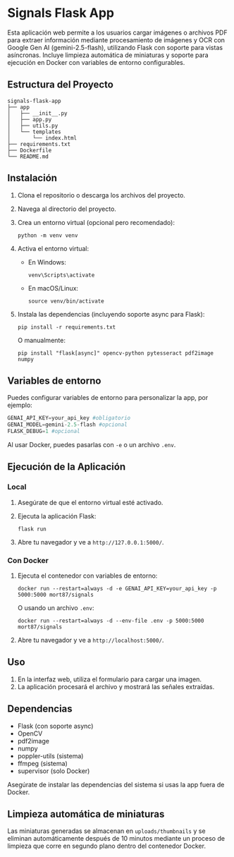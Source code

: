 
# Signals Flask App

Esta aplicación web permite a los usuarios cargar imágenes o archivos PDF para extraer información mediante procesamiento de imágenes y OCR con Google Gen AI (gemini-2.5-flash), utilizando Flask con soporte para vistas asíncronas. Incluye limpieza automática de miniaturas y soporte para ejecución en Docker con variables de entorno configurables.

## Estructura del Proyecto

```
signals-flask-app
├── app
│   ├── __init__.py
│   ├── app.py
│   ├── utils.py
│   └── templates
│       └── index.html
├── requirements.txt
├── Dockerfile
└── README.md
```

## Instalación

1. Clona el repositorio o descarga los archivos del proyecto.
2. Navega al directorio del proyecto.
3. Crea un entorno virtual (opcional pero recomendado):

   ```
   python -m venv venv
   ```

4. Activa el entorno virtual:

   - En Windows:
     ```
     venv\Scripts\activate
     ```
   - En macOS/Linux:
     ```
     source venv/bin/activate
     ```


5. Instala las dependencias (incluyendo soporte async para Flask):

   ```
   pip install -r requirements.txt
   ```

   O manualmente:

   ```
   pip install "flask[async]" opencv-python pytesseract pdf2image numpy
   ```

## Variables de entorno

Puedes configurar variables de entorno para personalizar la app, por ejemplo:

```python
GENAI_API_KEY=your_api_key #obligatorio
GENAI_MODEL=gemini-2.5-flash #opcional
FLASK_DEBUG=1 #opcional
```

Al usar Docker, puedes pasarlas con `-e` o un archivo `.env`.

## Ejecución de la Aplicación

### Local

1. Asegúrate de que el entorno virtual esté activado.
2. Ejecuta la aplicación Flask:

   ```
   flask run
   ```

3. Abre tu navegador y ve a `http://127.0.0.1:5000/`.

### Con Docker


1. Ejecuta el contenedor con variables de entorno:

   ```
   docker run --restart=always -d -e GENAI_API_KEY=your_api_key -p 5000:5000 mort87/signals
   ```

   O usando un archivo `.env`:

   ```
   docker run --restart=always -d --env-file .env -p 5000:5000 mort87/signals
   ```

3. Abre tu navegador y ve a `http://localhost:5000/`.


## Uso

1. En la interfaz web, utiliza el formulario para cargar una imagen.
2. La aplicación procesará el archivo y mostrará las señales extraídas.


## Dependencias

- Flask (con soporte async)
- OpenCV
- pdf2image
- numpy
- poppler-utils (sistema)
- ffmpeg (sistema)
- supervisor (solo Docker)

Asegúrate de instalar las dependencias del sistema si usas la app fuera de Docker.

## Limpieza automática de miniaturas

Las miniaturas generadas se almacenan en `uploads/thumbnails` y se eliminan automáticamente después de 10 minutos mediante un proceso de limpieza que corre en segundo plano dentro del contenedor Docker.
